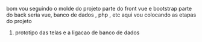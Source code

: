 bom vou seguindo o molde do projeto
  parte do front vue e bootstrap 
  parte do back seria vue, banco de dados , php , etc
   aqui vou colocando as etapas do projeto 

   1. prototipo das telas e a ligacao de banco de dados
   